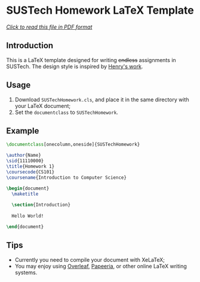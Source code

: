 # SUSTech Homework LaTeX Template

[_Click to read this file in PDF format_](https://github.com/ziqin/LaTeX-SUSTechHomework/blob/master/README.pdf)

## Introduction

This is a LaTeX template designed for writing ~~endless~~ assignments in SUSTech. The design style is inspired by [Henry's work](https://github.com/Henrycobaltech/SUSTechHomeworkTemplate).

## Usage

1. Download `SUSTechHomework.cls`, and place it in the same directory with your LaTeX document;
2. Set the `documentclass` to `SUSTechHomework`.

## Example

```latex
\documentclass[onecolumn,oneside]{SUSTechHomework}

\author{Name}
\sid{11110000}
\title{Homework 1}
\coursecode{CS101}
\coursename{Introduction to Computer Science}

\begin{document}
  \maketitle
  
  \section{Introduction}
  
  Hello World!

\end{document}
```

## Tips

- Currently you need to compile your document with XeLaTeX;
- You may enjoy using [Overleaf](https://www.overleaf.com), [Papeeria](https://www.papeeria.com), or other online LaTeX writing systems.